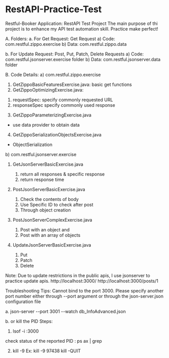 # RestAPI-Practice-Test
Restful-Booker Application: RestAPI Test Project
The main purpose of thi project is to enhance my API test automation skill. Practice make perfect! 

A. Folders:
a. For Get Request: Get Request
   a) Code: com.restful.zippo.exercise
   b) Data: com.restful.zippo.data

b. For Update Request: Post, Put, Patch, Delete Requests
   a) Code: com.restful.jsonserver.exercise folder
   b) Data: com.restful.jsonserver.data folder


B. Code Details:
a) com.restful.zippo.exercise
1. GetZippoBasicFeaturesExercise.java: basic get functions
2. GetZippoOptimizingExercise.java:
1) requestSpec: specify commonly requested URL
2) responseSpec specify commonly used response

3. GetZippoParameterizingExercise.java
- use data provider to obtain data

4. GetZippoSerializationObjectsExercise.java
- ObjectSerialization

b) com.restful.jsonserver.exercise
1. GetJsonServerBasicExercise.java
   1) return all responses & specific response
   2) return response time

2. PostJsonServerBasicExercise.java
   1) Check the contents of body
   2) Use Specific ID to check after post
   3) Through object creation

3. PostJsonServerComplexExercise.java
   1) Post with an object and 
   2) Post with an array of objects

4. UpdateJsonServerBasicExercise.java
   1) Put 
   2) Patch 
   3) Delete 

Note: Due to update restrictions in the public apis, I use jsonserver to 
practice update apis.
http://localhost:3000/
http://localhost:3000/posts/1

Troubleshooting Tips:
Cannot bind to the port 3000.
Please specify another port number either through --port argument or through the json-server.json configuration file

a. json-server --port 3001 --watch db_InfoAdvanced.json

b. or kill the PID
Steps:
1. lsof -i :3000

check status of the reported PID :
ps ax | grep <PID>

2. kill -9 <PID>
Ex: kill -9 97438
kill -QUIT <PID>
